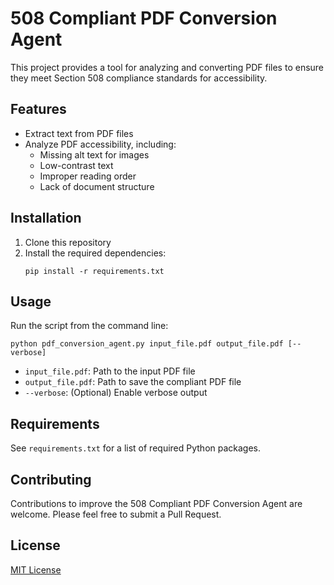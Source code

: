 # 508 Compliant PDF Conversion Agent

This project provides a tool for analyzing and converting PDF files to ensure they meet Section 508 compliance standards for accessibility.

## Features

- Extract text from PDF files
- Analyze PDF accessibility, including:
  - Missing alt text for images
  - Low-contrast text
  - Improper reading order
  - Lack of document structure

## Installation

1. Clone this repository
2. Install the required dependencies:
   ```
   pip install -r requirements.txt
   ```

## Usage

Run the script from the command line:

```
python pdf_conversion_agent.py input_file.pdf output_file.pdf [--verbose]
```

- `input_file.pdf`: Path to the input PDF file
- `output_file.pdf`: Path to save the compliant PDF file
- `--verbose`: (Optional) Enable verbose output

## Requirements

See `requirements.txt` for a list of required Python packages.

## Contributing

Contributions to improve the 508 Compliant PDF Conversion Agent are welcome. Please feel free to submit a Pull Request.

## License

[MIT License](https://opensource.org/licenses/MIT)
